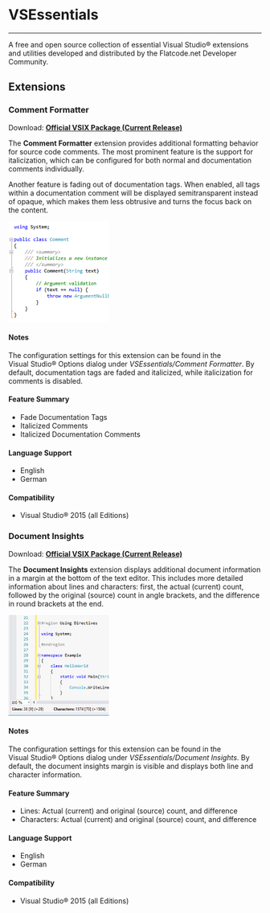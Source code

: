 # VSEssentials #
----------------
A free and open source collection of essential Visual&nbsp;Studio&reg; extensions and utilities developed and distributed by the Flatcode.net Developer Community.

## Extensions ##
### Comment Formatter ###

Download: **[Official VSIX Package (Current Release)](http://download.flatcode.net/VSEssentials/CommentFormatter/CurrentRelease/CommentFormatter.vsix "CommentFormatter.vsix")**

The **Comment Formatter** extension provides additional formatting behavior for source code comments. The most prominent feature is the support for italicization, which can be configured for both normal and documentation comments individually.

Another feature is fading out of documentation tags. When enabled, all tags within a documentation comment will be displayed semitransparent instead of opaque, which makes them less obtrusive and turns the focus back on the content.

![Comment Formatter Screenshot](./src/Extensions/CommentFormatter/Resources/PreviewImage.png)

#### Notes ####
The configuration settings for this extension can be found in the Visual&nbsp;Studio&reg; Options dialog under *VSEssentials/Comment Formatter*. By default, documentation tags are faded and italicized, while italicization for comments is disabled.

#### Feature Summary ####
- Fade Documentation Tags
- Italicized Comments
- Italicized Documentation Comments

#### Language Support ####
- English
- German

#### Compatibility ####
- Visual&nbsp;Studio&reg; 2015 (all Editions)

### Document Insights ###

Download: **[Official VSIX Package (Current Release)](http://download.flatcode.net/VSEssentials/DocumentInsights/CurrentRelease/CommentFormatter.vsix "DocumentInsights.vsix")**

The **Document Insights** extension displays additional document information in a margin at the bottom of the text editor. This includes more detailed information about lines and characters: first, the actual (current) count, followed by the original (source) count in angle brackets, and the difference in round brackets at the end.

![Comment Formatter Screenshot](./src/Extensions/DocumentInsights/Resources/PreviewImage.png)

#### Notes ####
The configuration settings for this extension can be found in the Visual&nbsp;Studio&reg; Options dialog under *VSEssentials/Document Insights*. By default, the document insights margin is visible and displays both line and character information.

#### Feature Summary ####
- Lines: Actual (current) and original (source) count, and difference
- Characters: Actual (current) and original (source) count, and difference

#### Language Support ####
- English
- German

#### Compatibility ####
- Visual&nbsp;Studio&reg; 2015 (all Editions)
